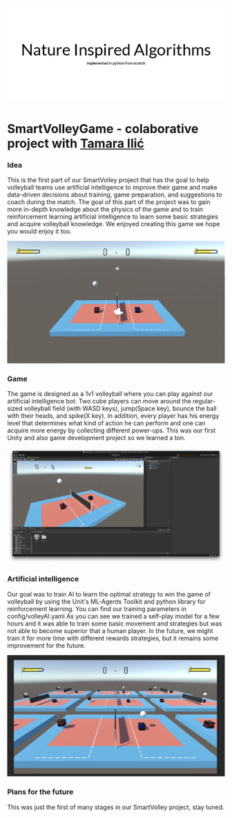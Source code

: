 <h1 align="center">
  <picture>
    <source media="(prefers-color-scheme: dark)" srcset="https://github.com/UPocek/SmartVolleyGame/blob/main/docs/game02.png">
    <img alt="Flutter" src="https://github.com/UPocek/NatureInspiredAlgorithms/blob/main/documentation/NIA.png">
  </picture>
</h1>

# SmartVolleyGame - colaborative project with [Tamara Ilić](https://github.com/tamarailic)

### Idea
This is the first part of our SmartVolley project that has the goal to help volleyball teams use artificial intelligence to improve their game and make data-driven decisions about training, game preparation, and suggestions to coach during the match. The goal of this part of the project was to gain more in-depth knowledge about the physics of the game and to train reinforcement learning artificial intelligence to learn some basic strategies and acquire volleyball knowledge. We enjoyed creating this game we hope you would enjoy it too.

![Idea](https://github.com/UPocek/SmartVolleyGame/blob/main/docs/game01.png)

### Game
The game is designed as a 1v1 volleyball where you can play against our artificial intelligence bot. Two cube players can move around the regular-sized volleyball field (with WASD keys), jump(Space key), bounce the ball with their heads, and spike(X key). In addition, every player has his energy level that determines what kind of action he can perform and one can acquire more energy by collecting different power-ups. This was our first Unity and also game development project so we learned a ton.

![Game](https://github.com/UPocek/SmartVolleyGame/blob/main/docs/editor01.png)

### Artificial intelligence
Our goal was to train AI to learn the optimal strategy to win the game of volleyball by using the Unit's ML-Agents Toolkit and python library for reinforcement learning. You can find our training parameters in config/volleyAI.yaml As you can see we trained a self-play model for a few hours and it was able to train some basic movement and strategies but was not able to become superior that a human player. In the future, we might train it for more time with different rewards strategies, but it remains some improvement for the future.

![AI](https://github.com/UPocek/SmartVolleyGame/blob/main/docs/training01.png)

### Plans for the future
This was just the first of many stages in our SmartVolley project, stay tuned.
